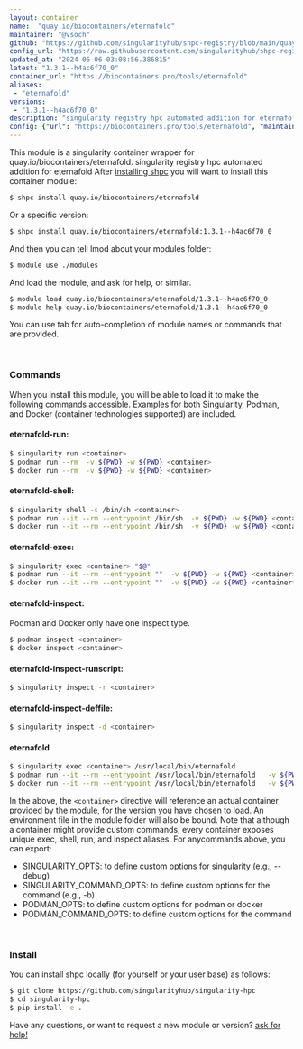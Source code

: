 ```yaml
---
layout: container
name:  "quay.io/biocontainers/eternafold"
maintainer: "@vsoch"
github: "https://github.com/singularityhub/shpc-registry/blob/main/quay.io/biocontainers/eternafold/container.yaml"
config_url: "https://raw.githubusercontent.com/singularityhub/shpc-registry/main/quay.io/biocontainers/eternafold/container.yaml"
updated_at: "2024-06-06 03:08:56.386815"
latest: "1.3.1--h4ac6f70_0"
container_url: "https://biocontainers.pro/tools/eternafold"
aliases:
 - "eternafold"
versions:
 - "1.3.1--h4ac6f70_0"
description: "singularity registry hpc automated addition for eternafold"
config: {"url": "https://biocontainers.pro/tools/eternafold", "maintainer": "@vsoch", "description": "singularity registry hpc automated addition for eternafold", "latest": {"1.3.1--h4ac6f70_0": "sha256:06d7af0fc874d33e3a927696edbe080678afb09f944dbd152ecd34fd4cec84e4"}, "tags": {"1.3.1--h4ac6f70_0": "sha256:06d7af0fc874d33e3a927696edbe080678afb09f944dbd152ecd34fd4cec84e4"}, "docker": "quay.io/biocontainers/eternafold", "aliases": {"eternafold": "/usr/local/bin/eternafold"}}
---
```


This module is a singularity container wrapper for quay.io/biocontainers/eternafold.
singularity registry hpc automated addition for eternafold
After [installing shpc](#install) you will want to install this container module:


```bash
$ shpc install quay.io/biocontainers/eternafold
```

Or a specific version:

```bash
$ shpc install quay.io/biocontainers/eternafold:1.3.1--h4ac6f70_0
```

And then you can tell lmod about your modules folder:

```bash
$ module use ./modules
```

And load the module, and ask for help, or similar.

```bash
$ module load quay.io/biocontainers/eternafold/1.3.1--h4ac6f70_0
$ module help quay.io/biocontainers/eternafold/1.3.1--h4ac6f70_0
```

You can use tab for auto-completion of module names or commands that are provided.

<br>

### Commands

When you install this module, you will be able to load it to make the following commands accessible.
Examples for both Singularity, Podman, and Docker (container technologies supported) are included.

#### eternafold-run:

```bash
$ singularity run <container>
$ podman run --rm  -v ${PWD} -w ${PWD} <container>
$ docker run --rm  -v ${PWD} -w ${PWD} <container>
```

#### eternafold-shell:

```bash
$ singularity shell -s /bin/sh <container>
$ podman run --it --rm --entrypoint /bin/sh  -v ${PWD} -w ${PWD} <container>
$ docker run --it --rm --entrypoint /bin/sh  -v ${PWD} -w ${PWD} <container>
```

#### eternafold-exec:

```bash
$ singularity exec <container> "$@"
$ podman run --it --rm --entrypoint ""  -v ${PWD} -w ${PWD} <container> "$@"
$ docker run --it --rm --entrypoint ""  -v ${PWD} -w ${PWD} <container> "$@"
```

#### eternafold-inspect:

Podman and Docker only have one inspect type.

```bash
$ podman inspect <container>
$ docker inspect <container>
```

#### eternafold-inspect-runscript:

```bash
$ singularity inspect -r <container>
```

#### eternafold-inspect-deffile:

```bash
$ singularity inspect -d <container>
```


#### eternafold

```bash
$ singularity exec <container> /usr/local/bin/eternafold
$ podman run --it --rm --entrypoint /usr/local/bin/eternafold   -v ${PWD} -w ${PWD} <container> -c " $@"
$ docker run --it --rm --entrypoint /usr/local/bin/eternafold   -v ${PWD} -w ${PWD} <container> -c " $@"
```



In the above, the `<container>` directive will reference an actual container provided
by the module, for the version you have chosen to load. An environment file in the
module folder will also be bound. Note that although a container
might provide custom commands, every container exposes unique exec, shell, run, and
inspect aliases. For anycommands above, you can export:

 - SINGULARITY_OPTS: to define custom options for singularity (e.g., --debug)
 - SINGULARITY_COMMAND_OPTS: to define custom options for the command (e.g., -b)
 - PODMAN_OPTS: to define custom options for podman or docker
 - PODMAN_COMMAND_OPTS: to define custom options for the command

<br>

### Install

You can install shpc locally (for yourself or your user base) as follows:

```bash
$ git clone https://github.com/singularityhub/singularity-hpc
$ cd singularity-hpc
$ pip install -e .
```

Have any questions, or want to request a new module or version? [ask for help!](https://github.com/singularityhub/singularity-hpc/issues)